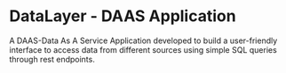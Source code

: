 # DataLayer - DAAS Application

A DAAS-Data As A Service Application developed to build a user-friendly interface to access data from different sources using simple SQL queries through rest endpoints.
